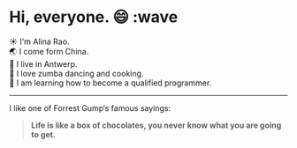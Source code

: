 # Hi, everyone. :smile: :wave

:sunny: I'm Alina Rao.  
:earth_asia: I come form China.  
:cherry_blossom: I live in Antwerp.  
:dolphin: I love zumba dancing and cooking.  
:hatching_chick: I am learning how to become a qualified programmer.

---

I like one of Forrest Gump‘s famous sayings:

> **Life is like a box of chocolates, you never know what you are going to
> get.**
